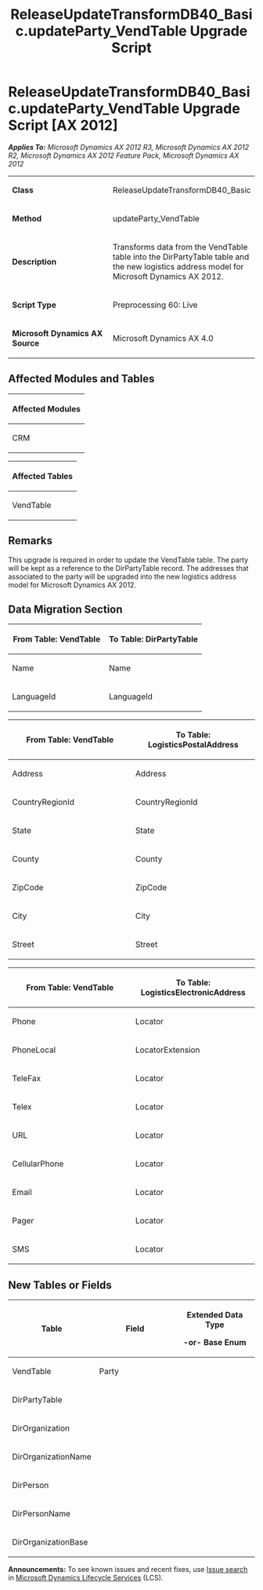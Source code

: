 ﻿---
title: ReleaseUpdateTransformDB40_Basic.updateParty_VendTable Upgrade Script
TOCTitle: ReleaseUpdateTransformDB40_Basic.updateParty_VendTable Upgrade Script
ms:assetid: 08dd7735-2aac-9537-4408-7250d21c28d1
ms:mtpsurl: https://msdn.microsoft.com/en-us/library/JJ684795(v=AX.60)
ms:contentKeyID: 49706491
ms.date: 05/18/2015
mtps_version: v=AX.60
---

# ReleaseUpdateTransformDB40\_Basic.updateParty\_VendTable Upgrade Script [AX 2012]


_**Applies To:** Microsoft Dynamics AX 2012 R3, Microsoft Dynamics AX 2012 R2, Microsoft Dynamics AX 2012 Feature Pack, Microsoft Dynamics AX 2012_

<table>
<colgroup>
<col style="width: 50%" />
<col style="width: 50%" />
</colgroup>
<tbody>
<tr class="odd">
<td><p><strong>Class</strong></p></td>
<td><p>ReleaseUpdateTransformDB40_Basic</p></td>
</tr>
<tr class="even">
<td><p><strong>Method</strong></p></td>
<td><p>updateParty_VendTable</p></td>
</tr>
<tr class="odd">
<td><p><strong>Description</strong></p></td>
<td><p>Transforms data from the VendTable table into the DirPartyTable table and the new logistics address model for Microsoft Dynamics AX 2012.</p></td>
</tr>
<tr class="even">
<td><p><strong>Script Type</strong></p></td>
<td><p>Preprocessing 60: Live</p></td>
</tr>
<tr class="odd">
<td><p><strong>Microsoft Dynamics AX Source</strong></p></td>
<td><p>Microsoft Dynamics AX 4.0</p></td>
</tr>
</tbody>
</table>


## Affected Modules and Tables

<table>
<colgroup>
<col style="width: 100%" />
</colgroup>
<thead>
<tr class="header">
<th><p>Affected Modules</p></th>
</tr>
</thead>
<tbody>
<tr class="odd">
<td><p>CRM</p></td>
</tr>
</tbody>
</table>


<table>
<colgroup>
<col style="width: 100%" />
</colgroup>
<thead>
<tr class="header">
<th><p>Affected Tables</p></th>
</tr>
</thead>
<tbody>
<tr class="odd">
<td><p>VendTable</p></td>
</tr>
</tbody>
</table>


## Remarks

This upgrade is required in order to update the VendTable table. The party will be kept as a reference to the DirPartyTable record. The addresses that associated to the party will be upgraded into the new logistics address model for Microsoft Dynamics AX 2012.

## Data Migration Section

<table>
<colgroup>
<col style="width: 50%" />
<col style="width: 50%" />
</colgroup>
<thead>
<tr class="header">
<th><p>From Table: VendTable</p></th>
<th><p>To Table: DirPartyTable</p></th>
</tr>
</thead>
<tbody>
<tr class="odd">
<td><p>Name</p></td>
<td><p>Name</p></td>
</tr>
<tr class="even">
<td><p>LanguageId</p></td>
<td><p>LanguageId</p></td>
</tr>
</tbody>
</table>


<table>
<colgroup>
<col style="width: 50%" />
<col style="width: 50%" />
</colgroup>
<thead>
<tr class="header">
<th><p>From Table: VendTable</p></th>
<th><p>To Table: LogisticsPostalAddress</p></th>
</tr>
</thead>
<tbody>
<tr class="odd">
<td><p>Address</p></td>
<td><p>Address</p></td>
</tr>
<tr class="even">
<td><p>CountryRegionId</p></td>
<td><p>CountryRegionId</p></td>
</tr>
<tr class="odd">
<td><p>State</p></td>
<td><p>State</p></td>
</tr>
<tr class="even">
<td><p>County</p></td>
<td><p>County</p></td>
</tr>
<tr class="odd">
<td><p>ZipCode</p></td>
<td><p>ZipCode</p></td>
</tr>
<tr class="even">
<td><p>City</p></td>
<td><p>City</p></td>
</tr>
<tr class="odd">
<td><p>Street</p></td>
<td><p>Street</p></td>
</tr>
</tbody>
</table>


<table>
<colgroup>
<col style="width: 50%" />
<col style="width: 50%" />
</colgroup>
<thead>
<tr class="header">
<th><p>From Table: VendTable</p></th>
<th><p>To Table: LogisticsElectronicAddress</p></th>
</tr>
</thead>
<tbody>
<tr class="odd">
<td><p>Phone</p></td>
<td><p>Locator</p></td>
</tr>
<tr class="even">
<td><p>PhoneLocal</p></td>
<td><p>LocatorExtension</p></td>
</tr>
<tr class="odd">
<td><p>TeleFax</p></td>
<td><p>Locator</p></td>
</tr>
<tr class="even">
<td><p>Telex</p></td>
<td><p>Locator</p></td>
</tr>
<tr class="odd">
<td><p>URL</p></td>
<td><p>Locator</p></td>
</tr>
<tr class="even">
<td><p>CellularPhone</p></td>
<td><p>Locator</p></td>
</tr>
<tr class="odd">
<td><p>Email</p></td>
<td><p>Locator</p></td>
</tr>
<tr class="even">
<td><p>Pager</p></td>
<td><p>Locator</p></td>
</tr>
<tr class="odd">
<td><p>SMS</p></td>
<td><p>Locator</p></td>
</tr>
</tbody>
</table>


## New Tables or Fields

<table>
<colgroup>
<col style="width: 33%" />
<col style="width: 33%" />
<col style="width: 33%" />
</colgroup>
<thead>
<tr class="header">
<th><p>Table</p></th>
<th><p>Field</p></th>
<th><p>Extended Data Type</p>
<p>-or- Base Enum</p></th>
</tr>
</thead>
<tbody>
<tr class="odd">
<td><p>VendTable</p></td>
<td><p>Party</p></td>
<td><p></p></td>
</tr>
<tr class="even">
<td><p>DirPartyTable</p></td>
<td><p></p></td>
<td><p></p></td>
</tr>
<tr class="odd">
<td><p>DirOrganization</p></td>
<td><p></p></td>
<td><p></p></td>
</tr>
<tr class="even">
<td><p>DirOrganizationName</p></td>
<td><p></p></td>
<td><p></p></td>
</tr>
<tr class="odd">
<td><p>DirPerson</p></td>
<td><p></p></td>
<td><p></p></td>
</tr>
<tr class="even">
<td><p>DirPersonName</p></td>
<td><p></p></td>
<td><p></p></td>
</tr>
<tr class="odd">
<td><p>DirOrganizationBase</p></td>
<td><p></p></td>
<td><p></p></td>
</tr>
</tbody>
</table>

  
**Announcements:** To see known issues and recent fixes, use [Issue search](http://go.microsoft.com/fwlink/?linkid=389258) in [Microsoft Dynamics Lifecycle Services](http://go.microsoft.com/fwlink/?linkid=306505) (LCS).

